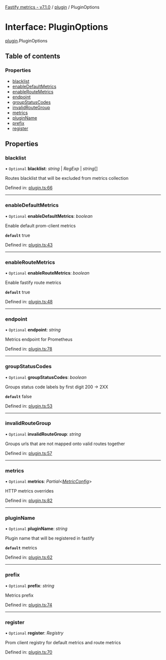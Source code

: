 [Fastify metrics - v7.1.0](../README.md) / [plugin](../modules/plugin.md) / PluginOptions

# Interface: PluginOptions

[plugin](../modules/plugin.md).PluginOptions

## Table of contents

### Properties

- [blacklist](plugin.pluginoptions.md#blacklist)
- [enableDefaultMetrics](plugin.pluginoptions.md#enabledefaultmetrics)
- [enableRouteMetrics](plugin.pluginoptions.md#enableroutemetrics)
- [endpoint](plugin.pluginoptions.md#endpoint)
- [groupStatusCodes](plugin.pluginoptions.md#groupstatuscodes)
- [invalidRouteGroup](plugin.pluginoptions.md#invalidroutegroup)
- [metrics](plugin.pluginoptions.md#metrics)
- [pluginName](plugin.pluginoptions.md#pluginname)
- [prefix](plugin.pluginoptions.md#prefix)
- [register](plugin.pluginoptions.md#register)

## Properties

### blacklist

• `Optional` **blacklist**: *string* \| *RegExp* \| *string*[]

Routes blacklist that will be excluded from metrics collection

Defined in: [plugin.ts:66](https://github.com/SkeLLLa/fastify-metrics/blob/e61d18e/src/plugin.ts#L66)

___

### enableDefaultMetrics

• `Optional` **enableDefaultMetrics**: *boolean*

Enable default prom-client metrics

**`default`** true

Defined in: [plugin.ts:43](https://github.com/SkeLLLa/fastify-metrics/blob/e61d18e/src/plugin.ts#L43)

___

### enableRouteMetrics

• `Optional` **enableRouteMetrics**: *boolean*

Enable fastify route metrics

**`default`** true

Defined in: [plugin.ts:48](https://github.com/SkeLLLa/fastify-metrics/blob/e61d18e/src/plugin.ts#L48)

___

### endpoint

• `Optional` **endpoint**: *string*

Metrics endpoint for Prometheus

Defined in: [plugin.ts:78](https://github.com/SkeLLLa/fastify-metrics/blob/e61d18e/src/plugin.ts#L78)

___

### groupStatusCodes

• `Optional` **groupStatusCodes**: *boolean*

Groups status code labels by first digit 200 -> 2XX

**`default`** false

Defined in: [plugin.ts:53](https://github.com/SkeLLLa/fastify-metrics/blob/e61d18e/src/plugin.ts#L53)

___

### invalidRouteGroup

• `Optional` **invalidRouteGroup**: *string*

Groups urls that are not mapped onto valid routes together

Defined in: [plugin.ts:57](https://github.com/SkeLLLa/fastify-metrics/blob/e61d18e/src/plugin.ts#L57)

___

### metrics

• `Optional` **metrics**: *Partial*<[*MetricConfig*](plugin.metricconfig.md)\>

HTTP metrics overrides

Defined in: [plugin.ts:82](https://github.com/SkeLLLa/fastify-metrics/blob/e61d18e/src/plugin.ts#L82)

___

### pluginName

• `Optional` **pluginName**: *string*

Plugin name that will be registered in fastify

**`default`** metrics

Defined in: [plugin.ts:62](https://github.com/SkeLLLa/fastify-metrics/blob/e61d18e/src/plugin.ts#L62)

___

### prefix

• `Optional` **prefix**: *string*

Metrics prefix

Defined in: [plugin.ts:74](https://github.com/SkeLLLa/fastify-metrics/blob/e61d18e/src/plugin.ts#L74)

___

### register

• `Optional` **register**: *Registry*

Prom client registry for default metrics and route metrics

Defined in: [plugin.ts:70](https://github.com/SkeLLLa/fastify-metrics/blob/e61d18e/src/plugin.ts#L70)
